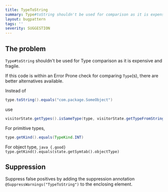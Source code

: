 ```yaml
---
title: TypeToString
summary: Type#toString shouldn't be used for comparison as it is expensive and fragile.
layout: bugpattern
tags: ''
severity: SUGGESTION
---
```


<!--
*** AUTO-GENERATED, DO NOT MODIFY ***
To make changes, edit the @BugPattern annotation or the explanation in docs/bugpattern.
-->


## The problem
`Type#toString` shouldn't be used for Type comparison as it is expensive and
fragile.

If this code is within an Error Prone check for comparing `Type`(s), there are
better alternatives available.

Instead of

```java
type.toString().equals("com.package.SomeObject")
```

use

```java
visitorState.getTypes().isSameType(type, visitorState.getTypeFromString("com.package.SomeObject"))
```

For primitive types,

```java
type.getKind().equals(TypeKind.INT)
```

For object type, `java {.good}
type.getKind().equals(state.getSymtab().objectType)`

## Suppression
Suppress false positives by adding the suppression annotation `@SuppressWarnings("TypeToString")` to the enclosing element.
